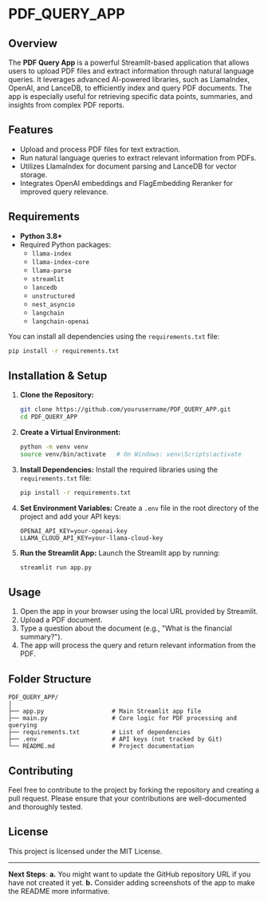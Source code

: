 # PDF_QUERY_APP


## Overview
The **PDF Query App** is a powerful Streamlit-based application that allows users to upload PDF files and extract information through natural language queries. It leverages advanced AI-powered libraries, such as LlamaIndex, OpenAI, and LanceDB, to efficiently index and query PDF documents. The app is especially useful for retrieving specific data points, summaries, and insights from complex PDF reports.

## Features
- Upload and process PDF files for text extraction.
- Run natural language queries to extract relevant information from PDFs.
- Utilizes LlamaIndex for document parsing and LanceDB for vector storage.
- Integrates OpenAI embeddings and FlagEmbedding Reranker for improved query relevance.

## Requirements
- **Python 3.8+**
- Required Python packages:
  - `llama-index`
  - `llama-index-core`
  - `llama-parse`
  - `streamlit`
  - `lancedb`
  - `unstructured`
  - `nest_asyncio`
  - `langchain`
  - `langchain-openai`

You can install all dependencies using the `requirements.txt` file:
```bash
pip install -r requirements.txt
```

## Installation & Setup

1. **Clone the Repository:**
   ```bash
   git clone https://github.com/yourusername/PDF_QUERY_APP.git
   cd PDF_QUERY_APP
   ```

2. **Create a Virtual Environment:**
   ```bash
   python -m venv venv
   source venv/bin/activate   # On Windows: venv\Scripts\activate
   ```

3. **Install Dependencies:**
   Install the required libraries using the `requirements.txt` file:
   ```bash
   pip install -r requirements.txt
   ```

4. **Set Environment Variables:**
   Create a `.env` file in the root directory of the project and add your API keys:
   ```
   OPENAI_API_KEY=your-openai-key
   LLAMA_CLOUD_API_KEY=your-llama-cloud-key
   ```

5. **Run the Streamlit App:**
   Launch the Streamlit app by running:
   ```bash
   streamlit run app.py
   ```

## Usage
1. Open the app in your browser using the local URL provided by Streamlit.
2. Upload a PDF document.
3. Type a question about the document (e.g., "What is the financial summary?").
4. The app will process the query and return relevant information from the PDF.

## Folder Structure
```
PDF_QUERY_APP/
│
├── app.py                   # Main Streamlit app file
├── main.py                  # Core logic for PDF processing and querying
├── requirements.txt         # List of dependencies
├── .env                     # API keys (not tracked by Git)
└── README.md                # Project documentation
```

## Contributing
Feel free to contribute to the project by forking the repository and creating a pull request. Please ensure that your contributions are well-documented and thoroughly tested.

## License
This project is licensed under the MIT License.

---

**Next Steps**:
**a.** You might want to update the GitHub repository URL if you have not created it yet.
**b.** Consider adding screenshots of the app to make the README more informative.
